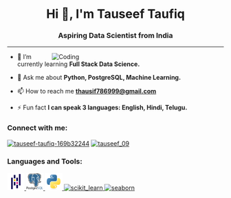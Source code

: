 <h1 align="center">Hi 👋, I'm Tauseef Taufiq</h1>
<h3 align="center">Aspiring Data Scientist from India</h3>
<hr>
<img align="right" alt="Coding" width="400" src="https://www.aalpha.net/wp-content/uploads/2019/10/data-science-giphy.gif">

- 🌱 I’m currently learning **Full Stack Data Science.**

- 💬 Ask me about **Python, PostgreSQL, Machine Learning.**

- 📫 How to reach me **thausif786999@gmail.com**

- ⚡ Fun fact **I can speak 3 languages: English, Hindi, Telugu.**

<h3 align="left">Connect with me:</h3>
<p align="left">
<a href="https://linkedin.com/in/tauseef-taufiq-169b32244" target="blank"><img align="center" src="https://raw.githubusercontent.com/rahuldkjain/github-profile-readme-generator/master/src/images/icons/Social/linked-in-alt.svg" alt="tauseef-taufiq-169b32244" height="30" width="40" /></a>
<a href="https://www.hackerrank.com/tauseef_09" target="blank"><img align="center" src="https://raw.githubusercontent.com/rahuldkjain/github-profile-readme-generator/master/src/images/icons/Social/hackerrank.svg" alt="tauseef_09" height="30" width="40" /></a>
</p>

<h3 align="left">Languages and Tools:</h3>
<p align="left"> <a href="https://pandas.pydata.org/" target="_blank" rel="noreferrer"> <img src="https://raw.githubusercontent.com/devicons/devicon/2ae2a900d2f041da66e950e4d48052658d850630/icons/pandas/pandas-original.svg" alt="pandas" width="40" height="40"/> </a> <a href="https://www.postgresql.org" target="_blank" rel="noreferrer"> <img src="https://raw.githubusercontent.com/devicons/devicon/master/icons/postgresql/postgresql-original-wordmark.svg" alt="postgresql" width="40" height="40"/> </a> <a href="https://www.python.org" target="_blank" rel="noreferrer"> <img src="https://raw.githubusercontent.com/devicons/devicon/master/icons/python/python-original.svg" alt="python" width="40" height="40"/> </a> <a href="https://scikit-learn.org/" target="_blank" rel="noreferrer"> <img src="https://upload.wikimedia.org/wikipedia/commons/0/05/Scikit_learn_logo_small.svg" alt="scikit_learn" width="40" height="40"/> </a> <a href="https://seaborn.pydata.org/" target="_blank" rel="noreferrer"> <img src="https://seaborn.pydata.org/_images/logo-mark-lightbg.svg" alt="seaborn" width="40" height="40"/> </a> </p>

